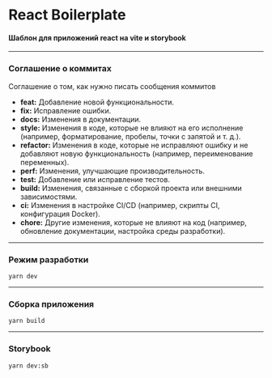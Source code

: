 # React Boilerplate

#### Шаблон для приложений react на vite и storybook

<hr/>

### Соглашение о коммитах
Cоглашение о том, как нужно писать сообщения коммитов

- **feat:** Добавление новой функциональности.
- **fix:** Исправление ошибки.
- **docs:** Изменения в документации.
- **style:** Изменения в коде, которые не влияют на его исполнение (например, форматирование, пробелы, точки с запятой и т. д.).
- **refactor:** Изменения в коде, которые не исправляют ошибку и не добавляют новую функциональность (например, переименование переменных).
- **perf:** Изменения, улучшающие производительность.
- **test:** Добавление или исправление тестов.
- **build:** Изменения, связанные с сборкой проекта или внешними зависимостями.
- **ci:** Изменения в настройке CI/CD (например, скрипты CI, конфигурация Docker).
- **chore:** Другие изменения, которые не влияют на код (например, обновление документации, настройка среды разработки).

<hr/>

### Режим разработки

```yarn
yarn dev
```

<hr/>

### Сборка приложения

```yarn
yarn build
```

<hr/>

### Storybook

```yarn
yarn dev:sb
```
